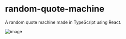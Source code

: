 # random-quote-machine
A random quote machine made in TypeScript using React.

![image](https://user-images.githubusercontent.com/69646100/160668356-eddf204a-be97-43fc-9a55-1633ae67a8c5.png)
